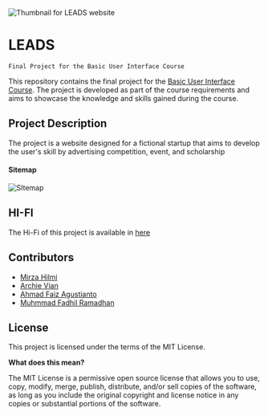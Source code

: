 <img src="https://raw.githubusercontent.com/MirzaHilmi/LEADS/main/Docs/thumbnail.png" alt="Thumbnail for LEADS website">

# LEADS
`Final Project for the Basic User Interface Course`

This repository contains the final project for the [Basic User Interface Course](https://github.com/Mifaki/LEADS). The project is developed as part of the course requirements and aims to showcase the knowledge and skills gained during the course.

## Project Description

The project is a website designed for a fictional startup that aims to develop the user's skill by advertising competition, event, and scholarship

#### Sitemap

![SItemap](https://github.com/Mifaki/LEADS/assets/107536877/a3d89c2d-79b5-47cd-b7fe-cec61e9509d0)

## HI-FI

The Hi-Fi of this project is available in [here](https://www.figma.com/file/1xNv0y1hcjSqEtYqZK2Z7H/DDAP?type=design&node-id=563%3A3085&t=Wyy5lYImMpeetM0j-1)

## Contributors

- [Mirza Hilmi](https://github.com/MirzaHilmi)
- [Archie Vian](https://github.com/archieVian8)
- [Ahmad Faiz Agustianto](https://github.com/Mifaki)
- [Muhmmad Fadhil Ramadhan](https;//github.com)

## License

This project is licensed under the terms of the MIT License.

**What does this mean?**

The MIT License is a permissive open source license that allows you to use, copy, modify, merge, publish, distribute, and/or sell copies of the software, as long as you include the original copyright and license notice in any copies or substantial portions of the software.

